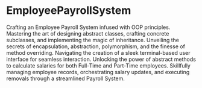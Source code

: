 # EmployeePayrollSystem

Crafting an Employee Payroll System infused with OOP principles.
Mastering the art of designing abstract classes, crafting concrete subclasses, and implementing the magic of inheritance.
Unveiling the secrets of encapsulation, abstraction, polymorphism, and the finesse of method overriding.
Navigating the creation of a sleek terminal-based user interface for seamless interaction.
Unlocking the power of abstract methods to calculate salaries for both Full-Time and Part-Time employees.
Skillfully managing employee records, orchestrating salary updates, and executing removals through a streamlined Payroll System.

